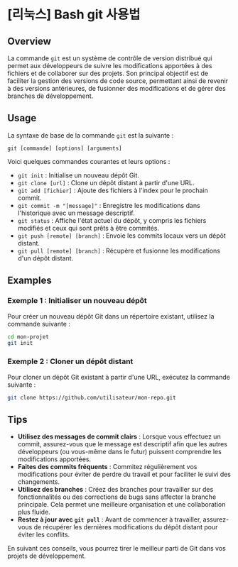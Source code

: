 # [리눅스] Bash git 사용법

## Overview
La commande `git` est un système de contrôle de version distribué qui permet aux développeurs de suivre les modifications apportées à des fichiers et de collaborer sur des projets. Son principal objectif est de faciliter la gestion des versions de code source, permettant ainsi de revenir à des versions antérieures, de fusionner des modifications et de gérer des branches de développement.

## Usage
La syntaxe de base de la commande `git` est la suivante :

```
git [commande] [options] [arguments]
```

Voici quelques commandes courantes et leurs options :

- `git init` : Initialise un nouveau dépôt Git.
- `git clone [url]` : Clone un dépôt distant à partir d'une URL.
- `git add [fichier]` : Ajoute des fichiers à l'index pour le prochain commit.
- `git commit -m "[message]"` : Enregistre les modifications dans l'historique avec un message descriptif.
- `git status` : Affiche l'état actuel du dépôt, y compris les fichiers modifiés et ceux qui sont prêts à être commités.
- `git push [remote] [branch]` : Envoie les commits locaux vers un dépôt distant.
- `git pull [remote] [branch]` : Récupère et fusionne les modifications d'un dépôt distant.

## Examples
### Exemple 1 : Initialiser un nouveau dépôt
Pour créer un nouveau dépôt Git dans un répertoire existant, utilisez la commande suivante :

```bash
cd mon-projet
git init
```

### Exemple 2 : Cloner un dépôt distant
Pour cloner un dépôt Git existant à partir d'une URL, exécutez la commande suivante :

```bash
git clone https://github.com/utilisateur/mon-repo.git
```

## Tips
- **Utilisez des messages de commit clairs** : Lorsque vous effectuez un commit, assurez-vous que le message est descriptif afin que les autres développeurs (ou vous-même dans le futur) puissent comprendre les modifications apportées.
- **Faites des commits fréquents** : Commitez régulièrement vos modifications pour éviter de perdre du travail et pour faciliter le suivi des changements.
- **Utilisez des branches** : Créez des branches pour travailler sur des fonctionnalités ou des corrections de bugs sans affecter la branche principale. Cela permet une meilleure organisation et une collaboration plus fluide.
- **Restez à jour avec `git pull`** : Avant de commencer à travailler, assurez-vous de récupérer les dernières modifications du dépôt distant pour éviter les conflits.

En suivant ces conseils, vous pourrez tirer le meilleur parti de Git dans vos projets de développement.
